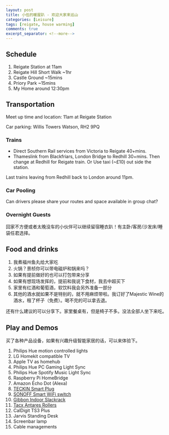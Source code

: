 ```yaml
---
layout: post
title: 小伍的暖屋趴 - 欢迎大家来巡山
categories: [Leisure]
tags: [reigate, house warming]
comments: true
excerpt_separator: <!--more-->
---
```


## Schedule

1. Reigate Station at 11am
1. Reigate Hill Short Walk ~1hr
1. Castle Ground ~15mins
1. Priory Park ~15mins
1. My Home around 12:30pm

## Transportation

Meet up time and location: 11am at Reigate Station

Car parking: Willis Towers Watson, RH2 9PQ

### Trains
* Direct Southern Rail services from Victoria to Reigate 40+mins.
* Thameslink from Blackfriars, London Bridge to Redhill 30+mins. 
Then change at Redhill for Reigate train. Or Use taxi (~£10) out side the station. 

Last trains leaving from Redhill back to London around 11pm.

### Car Pooling

Can drivers please share your routes and space available in group chat?

### Overnight Guests

回家不方便或者太晚没车的小伙伴可以继续留宿睡衣趴！有主卧/客房/沙发床/睡袋任君选择。

## Food and drinks

1. 我煮福州鱼丸给大家吃
1. 火锅？景桢你可以带电磁炉和锅来吗？
1. 如果有提前做好的也可以打包带来分享
1. 如果有想现场发挥的，提前和我说下食材，我去中超买下
1. 家里有红酒和葡萄酒，软饮料我会另外准备一部分
1. 其他的酒水就如果不是特别的，就不用麻烦带啦。我订好了Majestic Wine的酒水，租了杯子（免费）。喝不完的可以拿去退。

还有什么建议的可以分享下。家里餐桌有，但是椅子不多。没法全部人坐下来吃。

## Play and Demos

买了各种产品设备，如果有兴趣升级智能家居的话，可以来体验下。

1. Philips Hue motion controlled lights
1. LG Homekit compatible TV
1. Apple TV as homehub
1. Philips Hue PC Gaming Light Sync
1. Philips Hue Spotify Music Light Sync
1. Raspberry Pi HomeBridge
1. Amazon Echo Dot (Alexa)
1. [TECKIN Smart Plug](https://www.amazon.co.uk/dp/B07VWBVMP7/ref=cm_sw_em_r_mt_dp_U_LgRxEbSERC4E9)
1. [SONOFF Smart WiFi switch](https://www.amazon.co.uk/dp/B079CL1B5D/ref=cm_sw_em_r_mt_dp_U_HbRxEb2Z4MJR4)
1. [Gibbon Indoor Slackrack](https://youtu.be/BAJkkZm_j5k)
1. [Tacx Antares Rollers](https://www.evanscycles.com/tacx-antares-rollers-00104200)
1. CalDigit TS3 Plus
1. Jarvis Standing Desk
1. Screenbar lamp
1. Cable managements
